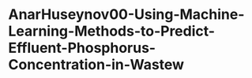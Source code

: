 # AnarHuseynov00-Using-Machine-Learning-Methods-to-Predict-Effluent-Phosphorus-Concentration-in-Wastew